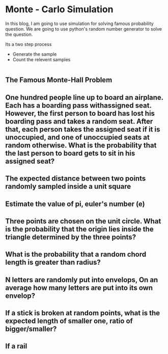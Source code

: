 # Monte - Carlo Simulation

In this blog, I am going to use simulation for solving famous probability question.
We are going to use python's random number generator to solve the question.

Its a two step process

* Generate the sample 
* Count the relevent samples 

```
```

## The Famous Monte-Hall Problem

## One hundred people line up to board an airplane. Each has a boarding pass withassigned seat. However, the first person to board has lost his boarding pass and takes a random seat. After that, each person takes the assigned seat if it is unoccupied, and one of unoccupied seats at random otherwise. What is the probability that the last person to board gets to sit in his assigned seat?

## The expected distance between two points randomly sampled inside a unit square

## Estimate the value of pi, euler's number (e)

## Three points are chosen on the unit circle. What is the probability that the origin lies inside the triangle determined by the three points?

## What is the probability that a random chord length is greater than radius?

## N letters are randomly put into envelops, On an average how many letters are put into its own envelop?

## If a stick is broken at random points, what is the expected length of smaller one, ratio of bigger/smaller?

## If a rail
